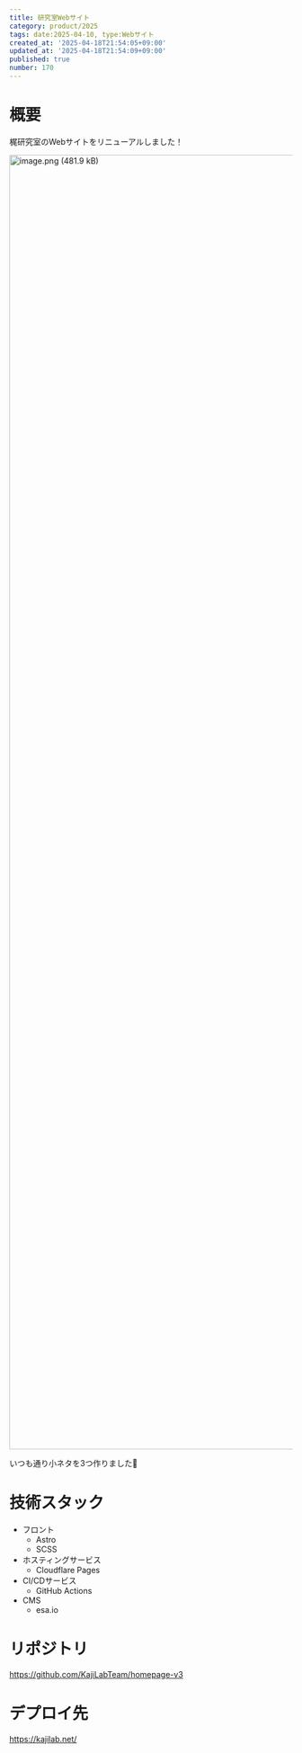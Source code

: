 ```yaml
---
title: 研究室Webサイト
category: product/2025
tags: date:2025-04-10, type:Webサイト
created_at: '2025-04-18T21:54:05+09:00'
updated_at: '2025-04-18T21:54:09+09:00'
published: true
number: 170
---
```


<!-- icons: astro,scss -->

# 概要
梶研究室のWebサイトをリニューアルしました！

<img width="2304" alt="image.png (481.9 kB)" src="https://img.esa.io/uploads/production/attachments/21347/2025/04/18/148142/c992fd9d-fca5-464b-994f-92811ce546a0.png">

いつも通り小ネタを3つ作りました👀

# 技術スタック
- フロント
    - Astro
    - SCSS
- ホスティングサービス
    - Cloudflare Pages
- CI/CDサービス
    - GitHub Actions
- CMS
    - esa.io

# リポジトリ
https://github.com/KajiLabTeam/homepage-v3

# デプロイ先
https://kajilab.net/

